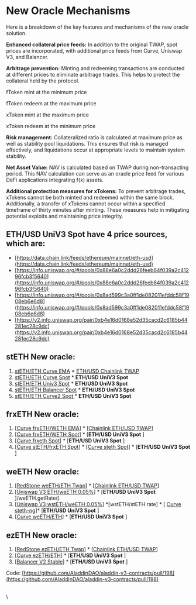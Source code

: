 # New Oracle Mechanisms

Here is a breakdown of the key features and mechanisms of the new oracle solution.

**Enhanced collateral price feeds:** In addition to the original TWAP, spot prices are incorporated, with additional price feeds from Curve, Uniswap V3, and Balancer.

**Arbitrage prevention:** Minting and redeeming transactions are conducted at different prices to eliminate arbitrage trades. This helps to protect the collateral held by the protocol.&#x20;



fToken mint at the minimum price

fToken redeem at the maximum price

xToken mint at the maximum price

xToken redeem at the minimum price



**Risk management:** Collateralized ratio is calculated at maximum price as well as stability pool liquidations. This ensures that risk is managed effectively, and liquidations occur at appropriate levels to maintain system stability.

**Net Asset Value:** NAV is calculated based on TWAP during non-transacting period. This NAV calculation can serve as an oracle price feed for various DeFi applications integrating f(x) assets.

**Additional protection measures for xTokens:** To prevent arbitrage trades, xTokens cannot be both minted and redeemed within the same block. Additionally, a transfer of xTokens cannot occur within a specified timeframe of thirty minutes after minting. These measures help in mitigating potential exploits and maintaining price integrity.



## **ETH/USD UniV3 Spot** have 4 price sources, which are:&#x20;

* [ ](https://data.chain.link/feeds/ethereum/mainnet/eth-usd)[https://data.chain.link/feeds/ethereum/mainnet/eth-usd](https://data.chain.link/feeds/ethereum/mainnet/eth-usd)
* [https://info.uniswap.org/#/pools/0x88e6a0c2ddd26feeb64f039a2c41296fcb3f5640](https://info.uniswap.org/#/pools/0x88e6a0c2ddd26feeb64f039a2c41296fcb3f5640)
* [https://info.uniswap.org/#/pools/0x8ad599c3a0ff1de082011efddc58f1908eb6e6d8](https://info.uniswap.org/#/pools/0x8ad599c3a0ff1de082011efddc58f1908eb6e6d8)
* [https://v2.info.uniswap.org/pair/0xb4e16d0168e52d35cacd2c6185b44281ec28c9dc](https://v2.info.uniswap.org/pair/0xb4e16d0168e52d35cacd2c6185b44281ec28c9dc)

## stETH New oracle:&#x20;

1. [stETH/ETH Curve EMA](https://curve.fi/#/ethereum/pools/factory-v2-303/deposit) \* [ETH/USD Chainlink TWAP](https://data.chain.link/feeds/ethereum/mainnet/eth-usd)
2. [stETH/ETH Curve Spot](https://curve.fi/#/ethereum/pools/factory-v2-303/deposit) \* **ETH/USD UniV3 Spot**&#x20;
3. [stETH/ETH Univ3 Spot](https://info.uniswap.org/#/pools/0x109830a1aaad605bbf02a9dfa7b0b92ec2fb7daa) \* **ETH/USD UniV3 Spot**&#x20;
4. [stETH/ETH Balancer Spot](https://app.balancer.fi/#/ethereum/pool/0x93d199263632a4ef4bb438f1feb99e57b4b5f0bd0000000000000000000005c2) \* **ETH/USD UniV3 Spot**&#x20;
5. [stETH/ETH Curve2 Spot ](https://curve.fi/#/ethereum/pools/steth/deposit)\* **ETH/USD UniV3 Spot**&#x20;

## frxETH New oracle:&#x20;

1. \[[Curve frxETH/WETH EMA](https://curve.fi/#/ethereum/pools/factory-crvusd-15)] \* \[[Chainlink ETH/USD TWAP](https://etherscan.io/address/0x5f4eC3Df9cbd43714FE2740f5E3616155c5b8419)]
2. \[[Curve frxETH/WETH Spot](https://curve.fi/#/ethereum/pools/factory-crvusd-15)] \* \[**ETH/USD UniV3 Spot** ]
3. \[[Curve frxeth Spot](https://curve.fi/#/ethereum/pools/frxeth)] \* \[**ETH/USD UniV3 Spot** ]
4. \[[Curve stETH/frxETH Spot](https://curve.fi/#/ethereum/pools/factory-v2-274)] \* \[[Curve steth Spot](https://curve.fi/#/ethereum/pools/steth/deposit)] \* \[**ETH/USD UniV3 Spot** ]

## weETH New oracle:&#x20;

1. \[[RedStone weETH/ETH Twap](https://etherscan.io/address/0x8751F736E94F6CD167e8C5B97E245680FbD9CC36)] \* \[[Chainlink ETH/USD TWAP](https://etherscan.io/address/0x5f4eC3Df9cbd43714FE2740f5E3616155c5b8419)]
2. \[[Uniswap V3 ETH/weETH 0.05%](https://info.uniswap.org/#/pools/0x7a415b19932c0105c82fdb6b720bb01b0cc2cae3)] \* \[**ETH/USD UniV3 Spot** ]/weETH.getRate()
3. \[[Uniswap V3 wstETH/weETH 0.05%](https://info.uniswap.org/#/pools/0xf47f04a8605be181e525d6391233cba1f7474182)] \*\[wstETH/stETH rate] \* \[ [Curve steth-ng](https://curve.fi/#/ethereum/pools/factory-v2-303)]\* \[**ETH/USD UniV3 Spot** ]
4. \[[Curve weETH/ETH](https://curve.fi/#/ethereum/pools/factory-stable-ng-22)] \* \[**ETH/USD UniV3 Spot** ]

## ezETH New oracle:&#x20;

1. \[[RedStone ezETH/ETH Twap](https://etherscan.io/address/0xF4a3e183F59D2599ee3DF213ff78b1B3b1923696)] \* \[[Chainlink ETH/USD TWAP](https://etherscan.io/address/0x5f4eC3Df9cbd43714FE2740f5E3616155c5b8419)]
2. \[[Curve ezETH/ETH](https://curve.fi/#/ethereum/pools/factory-stable-ng-79/deposit)] \* \[**ETH/USD UniV3 Spot** ]
3. \[[Balancer V2 Stable](https://app.balancer.fi/#/ethereum/pool/0x596192bb6e41802428ac943d2f1476c1af25cc0e000000000000000000000659)] \* \[**ETH/USD UniV3 Spot** ]

Code: [https://github.com/AladdinDAO/aladdin-v3-contracts/pull/198](https://github.com/AladdinDAO/aladdin-v3-contracts/pull/198)

\
\
